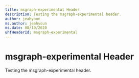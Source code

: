 ```yaml
---
title: msgraph-experimental Header
description: Testing the msgraph-experimental header.
author: jeahyoun
ms.author: jeahyoun
ms.date: 08/10/2020
uhfHeaderId: msgraph-experimental
---
```


# msgraph-experimental Header

Testing the msgraph-experimental header.
